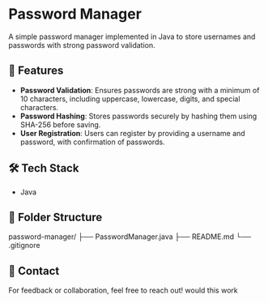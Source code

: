 # Password Manager

A simple password manager implemented in Java to store usernames and passwords with strong password validation.

## 🚀 Features

- **Password Validation**: Ensures passwords are strong with a minimum of 10 characters, including uppercase, lowercase, digits, and special characters.
- **Password Hashing**: Stores passwords securely by hashing them using SHA-256 before saving.
- **User Registration**: Users can register by providing a username and password, with confirmation of passwords.

## 🛠️ Tech Stack

- Java

## 📂 Folder Structure
password-manager/
├── PasswordManager.java
├── README.md
└── .gitignore

## 📩 Contact
For feedback or collaboration, feel free to reach out!  would this work
